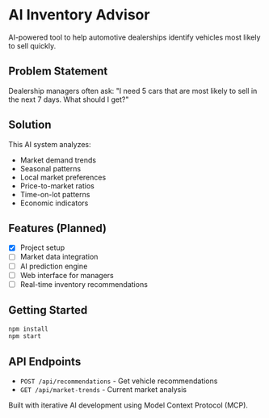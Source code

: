 # AI Inventory Advisor

AI-powered tool to help automotive dealerships identify vehicles most likely to sell quickly.

## Problem Statement
Dealership managers often ask: "I need 5 cars that are most likely to sell in the next 7 days. What should I get?"

## Solution
This AI system analyzes:
- Market demand trends
- Seasonal patterns
- Local market preferences
- Price-to-market ratios
- Time-on-lot patterns
- Economic indicators

## Features (Planned)
- [x] Project setup
- [ ] Market data integration
- [ ] AI prediction engine
- [ ] Web interface for managers
- [ ] Real-time inventory recommendations

## Getting Started
```bash
npm install
npm start
```

## API Endpoints
- `POST /api/recommendations` - Get vehicle recommendations
- `GET /api/market-trends` - Current market analysis

Built with iterative AI development using Model Context Protocol (MCP).
